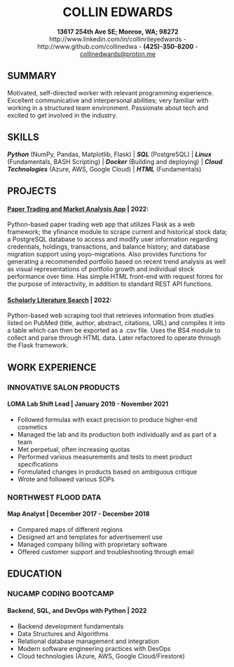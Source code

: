 <div align="center">
<h1>COLLIN EDWARDS</h1>
<strong>13617 254th Ave SE; Monroe, WA; 98272</strong><br/>
http://www.linkedin.com/in/collinrileyedwards - http://www.github.com/collinedwa - <strong>(425)-350-8200</strong> - <a href="mailto:collinedwards@proton.me">collinedwards@proton.me</a><br/>
</div>

## SUMMARY
Motivated, self-directed worker with relevant programming experience. Excellent communicative and interpersonal abilities; very familiar with working in a structured team environment. Passionate about tech and excited to get involved in the industry.

## SKILLS
***Python*** (NumPy, Pandas, Matplotlib, Flask) | ***SQL*** (PostgreSQL) | ***Linux*** (Fundamentals, BASH Scripting) | ***Docker*** (Building and deploying) | ***Cloud Technologies*** (Azure, AWS, Google Cloud) | ***HTML*** (Fundamentals)

## PROJECTS
#### [Paper Trading and Market Analysis App](http://www.github.com/collinedwa/market-app) | 2022:
Python-based paper trading web app that utilizes Flask as a web framework; the yfinance module to scrape current and historical stock data; a PostgreSQL database to access and modify user information regarding credentials, holdings, transactions, and balance history; and database migration support using yoyo-migrations. Also provides functions for generating a recommended portfolio based on recent trend analysis as well as visual representations of portfolio growth and individual stock performance over time. Has simple HTML front-end with request forms for the purpose of interactivity, in addition to standard REST API functions.

#### [Scholarly Literature Search](http://www.github.com/collinedwa/scholarly-literature-search) | 2022:
Python-based web scraping tool that retrieves information from studies listed on PubMed (title, author, abstract, citations, URL) and compiles it into a table which can then be exported as a .csv file. Uses the BS4 module to collect and parse through HTML data. Later refactored to operate through the Flask framework.


## WORK EXPERIENCE
### INNOVATIVE SALON PRODUCTS
#### LOMA Lab Shift Lead | January 2019 - November 2021
* Followed formulas with exact precision to produce higher-end cosmetics
* Managed the lab and its production both individually and as part of a team
* Met perpetual, often increasing quotas
* Performed various measurements and tests to meet product specifications
* Formulated changes in products based on ambiguous critique
* Wrote and followed various SOPs

### NORTHWEST FLOOD DATA
#### Map Analyst | December 2017 - December 2018
* Compared maps of different regions 
* Designed art and templates for advertisement use
* Managed company billing with proprietary software
* Offered customer support and troubleshooting through email

## EDUCATION
### NUCAMP CODING BOOTCAMP
#### Backend, SQL, and DevOps with Python | 2022
* Backend development fundamentals
* Data Structures and Algorithms
* Relational database management and integration
* Modern software engineering practices with DevOps
* Cloud technologies (Azure, AWS, Google Cloud/Firestore)
